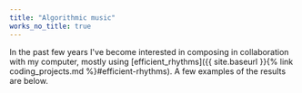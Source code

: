 ```yaml
---
title: "Algorithmic music"
works_no_title: true
---
```


In the past few years I've become interested in composing in collaboration with my computer, mostly using [efficient_rhythms]({{ site.baseurl }}{% link coding_projects.md %}#efficient-rhythms). A few examples of the results are below.
